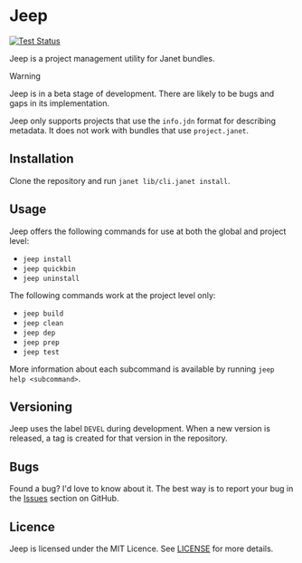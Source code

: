# Jeep

[![Test Status](https://github.com/pyrmont/jeep/workflows/test/badge.svg)](https://github.com/pyrmont/jeep/actions?query=workflow%3Atest)

Jeep is a project management utility for Janet bundles.

> [!WARNING]
> Jeep is in a beta stage of development. There are likely to be bugs and gaps
> in its implementation.

Jeep only supports projects that use the `info.jdn` format for describing
metadata. It does not work with bundles that use `project.janet`.

## Installation

Clone the repository and run `janet lib/cli.janet install`.

## Usage

Jeep offers the following commands for use at both the global and project level:

- `jeep install`
- `jeep quickbin`
- `jeep uninstall`

The following commands work at the project level only:

- `jeep build`
- `jeep clean`
- `jeep dep`
- `jeep prep`
- `jeep test`

More information about each subcommand is available by running `jeep help
<subcommand>`.

## Versioning

Jeep uses the label `DEVEL` during development. When a new version is released,
a tag is created for that version in the repository.

## Bugs

Found a bug? I'd love to know about it. The best way is to report your bug in
the [Issues][] section on GitHub.

[Issues]: https://github.com/pyrmont/jeep/issues

## Licence

Jeep is licensed under the MIT Licence. See [LICENSE][] for more details.

[LICENSE]: https://github.com/pyrmont/jeep/blob/master/LICENSE
